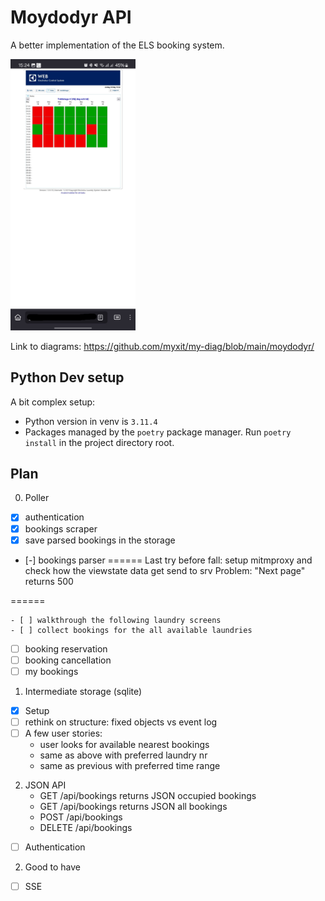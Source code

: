 # Moydodyr API
A better implementation of the ELS booking system.

<img src="./doc/images/Screenshot_20240518_152428_Firefox.jpg" alt="Old interface screenshot" width="200"/>

Link to diagrams: https://github.com/myxit/my-diag/blob/main/moydodyr/

## Python Dev setup
A bit complex setup:
 - Python version in venv is `3.11.4`
 - Packages managed by the `poetry` package manager. Run `poetry install` in the project directory root.

## Plan
0. Poller
 - [X] authentication
 - [X] bookings scraper
 - [X] save parsed bookings in the storage 
 - [-] bookings parser
======
Last try before fall:
setup mitmproxy and check how the viewstate data get send to srv
Problem: "Next page" returns 500

======


    - [ ] walkthrough the following laundry screens
    - [ ] collect bookings for the all available laundries
 - [ ] booking reservation
 - [ ] booking cancellation
 - [ ] my bookings

1. Intermediate storage (sqlite)
 - [X] Setup
 - [ ] rethink on structure: fixed objects vs event log
 - [ ] A few user stories:
    - user looks for available nearest bookings
    - same as above with preferred laundry nr
    - same as previous with preferred time range
 
2. JSON API
    - GET /api/bookings returns JSON occupied bookings
    - GET /api/bookings returns JSON all bookings
    - POST /api/bookings
    - DELETE /api/bookings
 - [ ] Authentication 
2. Good to have
 - [ ] SSE
